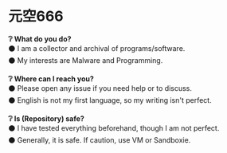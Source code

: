# 元空666

<b>❔ What do you do?</b>  
⚫ I am a collector and archival of programs/software.  
⚫ My interests are Malware and Programming.

<b>❔ Where can I reach you?</b>  
⚫ Please open any issue if you need help or to discuss.  
⚫ English is not my first language, so my writing isn't perfect.

<b>❔ Is (Repository) safe?</b>  
⚫ I have tested everything beforehand, though I am not perfect.   
⚫ Generally, it is safe. If caution, use VM or Sandboxie.

<!--
**yuankong666/yuankong666** is a ✨ _special_ ✨ repository because its `README.md` (this file) appears on your GitHub profile.

Here are some ideas to get you started:

- 🔭 I’m currently working on ...
- 🌱 I’m currently learning ...
- 👯 I’m looking to collaborate on ...
- 🤔 I’m looking for help with ...
- 💬 Ask me about ...
- 📫 How to reach me: ...
- 😄 Pronouns: ...
- ⚡ Fun fact: ...
-->
